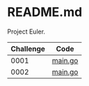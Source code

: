 # README.md

Project Euler.

| Challenge | Code                    |
| --------- | ----------------------- |
| 0001      | [main.go](0001/main.go) |
| 0002      | [main.go](0002/main.go) |
